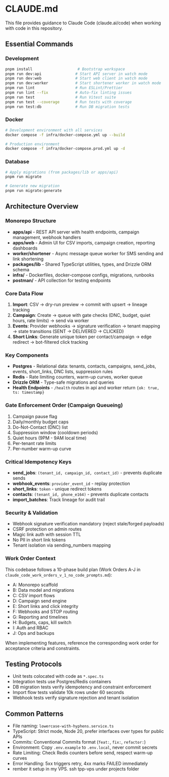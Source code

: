 # CLAUDE.md

This file provides guidance to Claude Code (claude.ai/code) when working with code in this repository.

## Essential Commands

### Development
```bash
pnpm install                    # Bootstrap workspace
pnpm run dev:api               # Start API server in watch mode
pnpm run dev:web               # Start web client in watch mode
pnpm run dev:worker            # Start shortener worker in watch mode
pnpm run lint                  # Run ESLint/Prettier
pnpm run lint --fix            # Auto-fix linting issues
pnpm run test                  # Run Vitest suite
pnpm run test --coverage       # Run tests with coverage
pnpm run test:db               # Run DB migration tests
```

### Docker
```bash
# Development environment with all services
docker compose -f infra/docker-compose.yml up --build

# Production environment
docker compose -f infra/docker-compose.prod.yml up -d
```

### Database
```bash
# Apply migrations (from packages/lib or apps/api)
pnpm run migrate

# Generate new migration
pnpm run migrate:generate
```

## Architecture Overview

### Monorepo Structure
- **apps/api** - REST API server with health endpoints, campaign management, webhook handlers
- **apps/web** - Admin UI for CSV imports, campaign creation, reporting dashboards
- **worker/shortener** - Async message queue worker for SMS sending and link shortening
- **packages/lib** - Shared TypeScript utilities, types, and Drizzle ORM schema
- **infra/** - Dockerfiles, docker-compose configs, migrations, runbooks
- **postman/** - API collection for testing endpoints

### Core Data Flow
1. **Import**: CSV → dry-run preview → commit with upsert → lineage tracking
2. **Campaign**: Create → queue with gate checks (DNC, budget, quiet hours, rate limits) → send via worker
3. **Events**: Provider webhooks → signature verification → tenant mapping → state transitions (SENT → DELIVERED → CLICKED)
4. **Short Links**: Generate unique token per contact/campaign → edge redirect → bot-filtered click tracking

### Key Components
- **Postgres** - Relational data: tenants, contacts, campaigns, send_jobs, events, short_links, DNC lists, suppression rules
- **Redis** - Rate limiting counters, warm-up curves, worker queue
- **Drizzle ORM** - Type-safe migrations and queries
- **Health Endpoints** - `/health` routes in api and worker return `{ok: true, ts: timestamp}`

### Gate Enforcement Order (Campaign Queueing)
1. Campaign pause flag
2. Daily/monthly budget caps
3. Do-Not-Contact (DNC) list
4. Suppression window (cooldown periods)
5. Quiet hours (9PM - 9AM local time)
6. Per-tenant rate limits
7. Per-number warm-up curve

### Critical Idempotency Keys
- **send_jobs**: `(tenant_id, campaign_id, contact_id)` - prevents duplicate sends
- **webhook_events**: `provider_event_id` - replay protection
- **short_links**: `token` - unique redirect tokens
- **contacts**: `(tenant_id, phone_e164)` - prevents duplicate contacts
- **import_batches**: Track lineage for audit trail

### Security & Validation
- Webhook signature verification mandatory (reject stale/forged payloads)
- CSRF protection on admin routes
- Magic link auth with session TTL
- No PII in short link tokens
- Tenant isolation via sending_numbers mapping

### Work Order Context
This codebase follows a 10-phase build plan (Work Orders A-J in `claude_code_work_orders_v_1_no_code_prompts.md`):
- A: Monorepo scaffold
- B: Data model and migrations
- C: CSV import flows
- D: Campaign send engine
- E: Short links and click integrity
- F: Webhooks and STOP routing
- G: Reporting and timelines
- H: Budgets, caps, kill switch
- I: Auth and RBAC
- J: Ops and backups

When implementing features, reference the corresponding work order for acceptance criteria and constraints.

## Testing Protocols
- Unit tests colocated with code as `*.spec.ts`
- Integration tests use Postgres/Redis containers
- DB migration tests verify idempotency and constraint enforcement
- Import flow tests validate 10k rows under 60 seconds
- Webhook tests verify signature rejection and tenant isolation

## Common Patterns
- File naming: `lowercase-with-hyphens.service.ts`
- TypeScript: Strict mode, Node 20, prefer interfaces over types for public APIs
- Commits: Conventional Commits format (`feat:`, `fix:`, `refactor:`)
- Environment: Copy `.env.example` to `.env.local`, never commit secrets
- Rate Limiting: Check Redis counters before send, respect warm-up curves
- Error Handling: 5xx triggers retry, 4xx marks FAILED immediately
- rember it setup in my VPS. ssh tpp-vps under projects folder